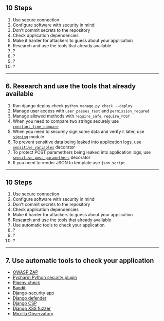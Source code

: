 <!-- classes: ten-steps -->

## 10 Steps

<ol>
    <li>Use secure connection</li>
    <li>Configure software with security in mind</li>
    <li>Don't commit secrets to the repository</li>
    <li>Check application dependencies</li>
    <li>Make it harder for attackers to guess about your application</li>
    <li className="active">Research and use the tools that already available</li>
    <li>?</li>
    <li>?</li>
    <li>?</li>
    <li>?</li>
</ol>

<!-- note
I decided to split them into to because some of the tools can be hard to install
and use on some workspaces, and there is tools that comes out of the box with Django.
-->

---

<!-- sectionTitle: Tools -->

## 6. Research and use the tools that already available

1. Run django deploy check `python manage.py check --deploy`
1. Manage user access with `user_passes_test` and `permission_requred`
1. Manage allowed methods with `require_safe`, `require_POST`
1. When you need to compare two strings securely use [`constant_time_compare`](https://github.com/django/django/blob/master/django/utils/crypto.py#L77)
1. When you need to securely sign some data and verify it later, use [`signing`](https://docs.djangoproject.com/en/3.1/topics/signing/) module
1. To prevent sensitive data being leaked into application logs, use [`sensitive_variables`](https://github.com/django/django/blob/d8e233352877c37c469687287e7761e05bdae94e/django/views/decorators/debug.py#L6) decorator
1. To protect POST paramethers being leaked into application logs, use [`sensitive_post_paramethers`](https://github.com/django/django/blob/d8e233352877c37c469687287e7761e05bdae94e/django/views/decorators/debug.py#L47) decorator
1. If you need to render JSON to template use `json_script`

<!-- note

For example Django comes with a lot of tools out of the box, you
as a developer just need to be avare of them and use accordingly.

Here are some examples that I found mentioned on the internet.
To be honest, I did not knew about half of them, and only during research phase found out about them.
Some of the utility functions are not metioned in the official documentation, but since Django is opensource
you can and should look into source code and see what useful helper functions Django can provide you.

One of the interesting tools is constant time comapre. It is related to the side-channel attacks.
This is a type of attack that is based on measuring
how much time each computation (in this case comparing two strings) will take.

Now when we looked into built-in tools, lets see what extra tools that might be harder to install
in some workspaces but definately will make our lives easier.
-->

---

<!-- classes: ten-steps -->

## 10 Steps

<ol>
    <li>Use secure connection</li>
    <li>Configure software with security in mind</li>
    <li>Don't commit secrets to the repository</li>
    <li>Check application dependencies</li>
    <li>Make it harder for attackers to guess about your application</li>
    <li>Research and use the tools that already available</li>
    <li className="active">Use automatic tools to check your application</li>
    <li>?</li>
    <li>?</li>
    <li>?</li>
</ol>

<!-- note
External tools are powerful and if you can - use them
-->

---

## 7. Use automatic tools to check your application

- [OWASP ZAP](https://www.zaproxy.org/)
- [Pycharm Python security plugin](https://pycharm-security.readthedocs.io/en/latest/)
- [Pipenv check](https://pipenv.pypa.io/en/latest/advanced/#detection-of-security-vulnerabilities)
- [Bandit](https://github.com/PyCQA/bandit)
- [Django-security app](https://github.com/sdelements/django-security)
- [Django defender](https://github.com/jazzband/django-defender)
- [Django CSP](https://github.com/mozilla/django-csp)
- [Django XSS fuzzer](https://github.com/tonybaloney/django-xss-fuzzer)
- [Mozilla Observatory](https://observatory.mozilla.org/)

<!-- note

I will mention a few tools and others you can research later

1. **OWASP ZAP**
    - This is an attack proxy. It sits between browser and application, intercepts requests, analyzes it for vulnerabilities and puts a report
        with links to OWASP documentation
1. **Pycharm python security plugin**
    - The plugin looks at your Python code for common security vulnerabilities and suggests fixes. This is all-purpose plugin, not only for web-developers
    - It can automatically check with some extent for SQL injection, XSS and misconfiguration
1. **Pipenv check**
    - If you are using Pipenv to lock project dependencies, it provides a command to check your dependencies graph and check for vulnerabilities in package versions
1. **Bandit**
    - A tool that checks for security vulnerabilities and reports commited secrects, using raw SQL in Django but also lots of all-purpose security checks
1. **Django-security app**
    - Provides number of models, views, middlewares and forms to facilitate security hardening of Django applications.
1. **Django defender**
    - A simple Django reusable app that blocks people from brute forcing login attempts.
1. **Django CSP**
    - Add content security policy - aloowing to speciafy from where exactly your site is allowed to load any media, static and javascript files
1. **Mozilla Observatory**
    - Automatic tool that checks cookies, and request headers and a few other cheecks

Now we slowly coming to a more hard problems.
-->